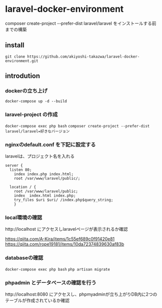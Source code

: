 # laravel-docker-environment
composer create-project --prefer-dist laravel/laravel をインストールする前までの構築


## install
``` git clone https://github.com/akiyoshi-takazwa/laravel-docker-environment.git ```

## introdution


### dockerの立ち上げ

``` docker-compose up -d --build ```

### laravel-project の作成
``` docker-compose exec php bash ```
``` composer create-project --prefer-dist laravel/laravel=好きなバージョン ```

### nginxのdefault.conf を下記に設定する

laravelは、プロジェクト名を入れる

```
server {
  listen 80;
    index index.php index.html;
    root /var/www/laravel/public/;

  location / {
    root /var/www/laravel/public;
    index  index.html index.php;
    try_files $uri $uri/ /index.php$query_string;
    }

```

### local環境の確認
http://localhost にアクセスしlaravelページが表示されるか確認

https://qiita.com/A-Kira/items/1c55ef689c0f91420e81
https://qiita.com/rope19181/items/10da72374839630af83b

### databaseの確認

``` docker-compose exec php bash ```
``` php artisan migrate ```

### phpadmin とデータベースの確認を行う

http://localhost:8080 にアクセスし、phpmyadminが立ち上がりDB内に2つのテーブルが作成されているか確認


